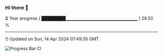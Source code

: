 ### Hi there 👋

⏳ Year progress { ████████▁▁▁▁▁▁▁▁▁▁▁▁▁▁▁▁▁▁▁▁▁▁ } 28.50 %

---

⏰ Updated on Sun, 14 Apr 2024 07:49:35 GMT

![Progress Bar CI](https://github.com/Shyam-Makwana/GitHub-Actions-Demo/workflows/Progress%20Bar%20CI/badge.svg)
